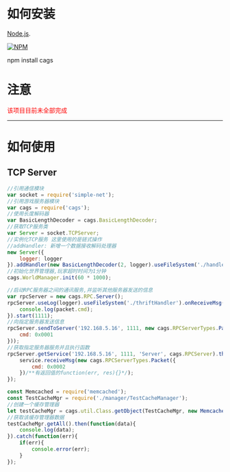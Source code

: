 

# 如何安装

[Node.js](http://nodejs.org).

[![NPM](https://nodei.co/npm/simple-net.png?downloads=true&downloadRank=true&stars=true)](https://nodei.co/npm/simple-net/)

npm install cags

# 注意

<font color=red> 该项目目前未全部完成</font>

---

# 如何使用

## TCP Server
```javascript
//引用通信模块
var socket = require('simple-net');
//引用游戏服务器模块
var cags = require('cags');
//使用长度解码器
var BasicLengthDecoder = cags.BasicLengthDecoder;
//获取TCP服务类
var Server = socket.TCPServer;
//实例化TCP服务 这里使用的是链式操作
//addHandler: 新增一个数据接收解码处理器
new Server({
    logger: logger
}).addHandler(new BasicLengthDecoder(2, logger).useFileSystem('./handler')).start(1234);
//初始化世界管理器,玩家超时时间为1分钟
cags.WorldManager.init(60 * 1000);

//启动RPC服务器之间的通讯服务,并监听其他服务器发送的信息
var rpcServer = new cags.RPC.Server();
rpcServer.useLog(logger).useFileSystem('./thriftHandler').onReceiveMsg(function(packet, id){
    console.log(packet.cmd);
}).start(1111);
//向指定服务器发送信息
rpcServer.sendToServer('192.168.5.16', 1111, new cags.RPCServerTypes.Packet({
    cmd: 0x0001
}));
//获取指定服务器服务并且执行函数
rpcServer.getService('192.168.5.16', 1111, 'Server', cags.RPCServer).then(function(service){
    service.receiveMsg(new cags.RPCServerTypes.Packet({
        cmd: 0x0002
    })/**有返回值的function(err, res){}*/);
});

const Memcached = require('memcached');
const TestCacheMgr = require('./manager/TestCacheManager');
//创建一个缓存管理器
let testCacheMgr = cags.util.Class.getObject(TestCacheMgr, new Memcached('192.168.5.16'));
//获取该缓存管理器数据
testCacheMgr.getAll().then(function(data){
    console.log(data);
}).catch(function(err){
    if(err){
        console.error(err);
    }
});
```